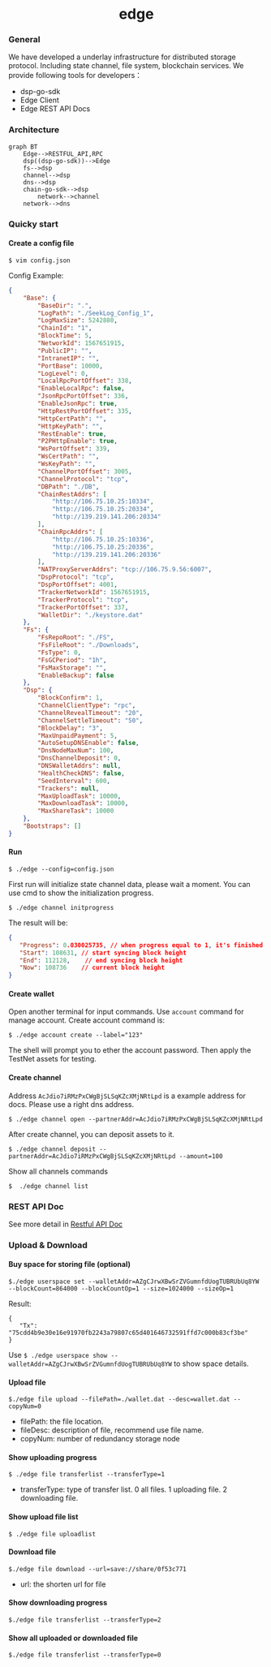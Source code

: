 <h1 align="center">edge</h1>



### General

We have developed a underlay infrastructure for distributed storage protocol. Including state channel, file system, blockchain services. We provide following tools for developers：

* dsp-go-sdk
* Edge Client
* Edge REST API Docs



### Architecture

```mermaid
graph BT
	Edge-->RESTFUL_API,RPC
	dsp((dsp-go-sdk))-->Edge
	fs-->dsp
	channel-->dsp
	dns-->dsp
	chain-go-sdk-->dsp
		network-->channel
    network-->dns
```



### Quicky start



#### Create a config file

```shell
$ vim config.json
```

Config Example:

```json
{
	"Base": {
		"BaseDir": ".",
		"LogPath": "./SeekLog_Config_1",
		"LogMaxSize": 5242880,
		"ChainId": "1",
		"BlockTime": 5,
		"NetworkId": 1567651915,
		"PublicIP": "",
		"IntranetIP": "",
		"PortBase": 10000,
		"LogLevel": 0,
		"LocalRpcPortOffset": 338,
		"EnableLocalRpc": false,
		"JsonRpcPortOffset": 336,
		"EnableJsonRpc": true,
		"HttpRestPortOffset": 335,
		"HttpCertPath": "",
		"HttpKeyPath": "",
		"RestEnable": true,
        "P2PHttpEnable": true,
		"WsPortOffset": 339,
		"WsCertPath": "",
		"WsKeyPath": "",
		"ChannelPortOffset": 3005,
		"ChannelProtocol": "tcp",
		"DBPath": "./DB",
		"ChainRestAddrs": [
			"http://106.75.10.25:10334",
			"http://106.75.10.25:20334",
			"http://139.219.141.206:20334"
		],
		"ChainRpcAddrs": [
			"http://106.75.10.25:10336",
			"http://106.75.10.25:20336",
			"http://139.219.141.206:20336"
		],
		"NATProxyServerAddrs": "tcp://106.75.9.56:6007",
		"DspProtocol": "tcp",
		"DspPortOffset": 4001,
		"TrackerNetworkId": 1567651915,
		"TrackerProtocol": "tcp",
		"TrackerPortOffset": 337,
		"WalletDir": "./keystore.dat"
	},
	"Fs": {
		"FsRepoRoot": "./FS",
		"FsFileRoot": "./Downloads",
		"FsType": 0,
		"FsGCPeriod": "1h",
		"FsMaxStorage": "",
		"EnableBackup": false
	},
	"Dsp": {
		"BlockConfirm": 1,
		"ChannelClientType": "rpc",
		"ChannelRevealTimeout": "20",
		"ChannelSettleTimeout": "50",
		"BlockDelay": "3",
		"MaxUnpaidPayment": 5,
		"AutoSetupDNSEnable": false,
		"DnsNodeMaxNum": 100,
		"DnsChannelDeposit": 0,
		"DNSWalletAddrs": null,
		"HealthCheckDNS": false,
		"SeedInterval": 600,
		"Trackers": null,
		"MaxUploadTask": 10000,
		"MaxDownloadTask": 10000,
		"MaxShareTask": 10000
	},
	"Bootstraps": []
}
```



#### Run

```shell
$ ./edge --config=config.json 
```

First run will initialize state channel data, please wait a moment. You can use cmd to show the initialization progress.

```shell
$ ./edge channel initprogress
```

The result will be:

```json
{
   "Progress": 0.030025735, // when progress equal to 1, it's finished
   "Start": 108631, // start syncing block height
   "End": 112128,	 // end syncing block height
   "Now": 108736	// current block height
}
```



#### Create wallet

Open another terminal for input commands. Use `account` command for manage account. Create account command is:

```shell
$ ./edge account create --label="123"
```

The shell will prompt you to ether the account password. Then apply the TestNet assets for testing.



#### Create channel

Address `AcJdio7iRMzPxCWgBjSLSqKZcXMjNRtLpd` is a example address for docs. Please use a right dns address.

```shell
$ ./edge channel open --partnerAddr=AcJdio7iRMzPxCWgBjSLSqKZcXMjNRtLpd
```

After create channel, you can deposit assets to it.

```shell
$ ./edge channel deposit --partnerAddr=AcJdio7iRMzPxCWgBjSLSqKZcXMjNRtLpd --amount=100
```

Show all channels commands

```shell
$  ./edge channel list
```



### REST API Doc

See more detail in [Restful API Doc](./docs/REST_API.md)


### Upload & Download



#### Buy space for storing file (optional)

```shell
$./edge userspace set --walletAddr=AZgCJrwXBwSrZVGumnfdUogTUBRUbUq8YW --blockCount=864000 --blockCountOp=1 --size=1024000 --sizeOp=1
```

Result:

```shell
{
   "Tx": "75cdd4b9e30e16e91970fb2243a79807c65d401646732591ffd7c000b83cf3be"
}
```

Use `$ ./edge userspace show --walletAddr=AZgCJrwXBwSrZVGumnfdUogTUBRUbUq8YW`  to show space details.



#### Upload file

```shell
$./edge file upload --filePath=./wallet.dat --desc=wallet.dat --copyNum=0
```

* filePath: the file location.
* fileDesc: description of file, recommend use file name.
* copyNum: number of redundancy storage node



#### Show uploading progress

```shell
$ ./edge file transferlist --transferType=1
```

* transferType: type of transfer list. 0 all files. 1 uploading file. 2 downloading file.

#### Show upload file list

```shell
$ ./edge file uploadlist
```



#### Download file

```shell
$./edge file download --url=save://share/0f53c771
```

* url: the shorten url for file 

#### Show downloading progress

```shell
$./edge file transferlist --transferType=2
```



#### Show all uploaded or downloaded file

```shell
$./edge file transferlist --transferType=0
```





